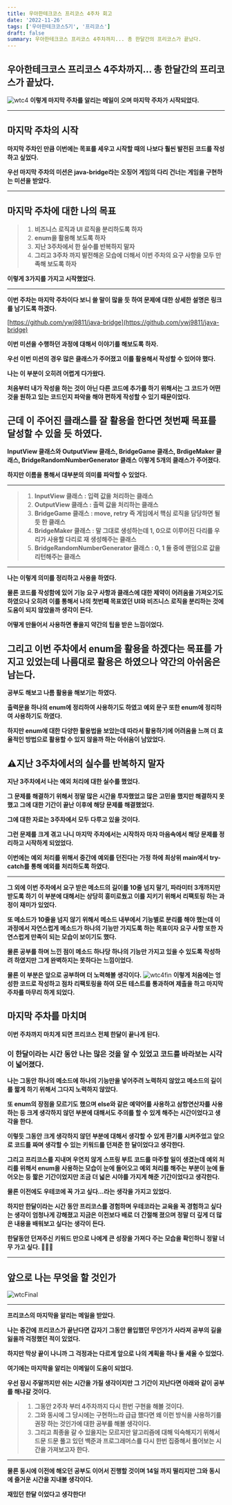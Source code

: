 ```yaml
---
title: 우아한테크코스 프리코스 4주차 회고
date: '2022-11-26'
tags: ['우아한테크코스5기', '프리코스']
draft: false
summary: 우아한테크코스 프리코스 4주차까지... 총 한달간의 프리코스가 끝났다.
---
```


## 우아한테크코스 프리코스 4주차까지… 총 한달간의 프리코스가 끝났다.

![wtc4](/static/images/wtc4.png)
**이렇게 마지막 주차를 알리는 메일이 오며 마지막 주차가 시작되었다.**

---

## 마지막 주차의 시작

**마지막 주차인 만큼 이번에는 목표를 세우고 시작할 때의 나보다 훨씬 발전된 코드를 작성하고 싶었다.**

**우선 마지막 주차의 미션은 java-bridge라는 오징어 게임의 다리 건너는 게임을 구현하는 미션을 받았다.**

---

## 마지막 주차에 대한 나의 목표

> 1. **비즈니스 로직과 UI 로직을 분리하도록 하자**
> 2. **enum을 활용해 보도록 하자**
> 3. **지난 3주차에서 한 실수를 반복하지 말자**
> 4. **그리고 3주차 까지 발전해온 모습에 더해서 이번 주차의 요구 사항을 모두 만족해 보도록 하자**

**이렇게 3가지를 가지고 시작했었다.**

---

**이번 주차는 마지막 주차이다 보니 쓸 말이 많을 듯 하여 문제에 대한 상세한 설명은 링크를 남기도록 하겠다.**

[https://github.com/ywj9811/java-bridge](https://github.com/ywj9811/java-bridge)

**이번 미션을 수행하던 과정에 대해서 이야기를 해보도록 하자.**

**우선 이번 미션의 경우 많은 클래스가 주어졌고 이를 활용해서 작성할 수 있어야 했다.**

**나는 이 부분이 오히려 어렵게 다가왔다.**

**처음부터 내가 작성을 하는 것이 아닌 다른 코드에 추가를 하기 위해서는 그 코드가 어떤 것을 원하고 있는 코드인지 파악을 해야 편하게 작성할 수 있기 때문이었다.**

## **근데 이 주어진 클래스를 잘 활용을 한다면 첫번째 목표를 달성할 수 있을 듯 하였다.**

**InputView 클래스와 OutputView 클래스, BridgeGame 클래스, BrdigeMaker 클래스, BridgeRandomNumberGenerator 클래스 이렇게 5개의 클래스가 주어졌다.**

**하지만 이름을 통해서 대부분의 의미를 파악할 수 있었다.**

---

> 1. **InputView 클래스 : 입력 값을 처리하는 클래스**
> 2. **OutputView 클래스 : 출력 값을 처리하는 클래스**
> 3. **BridgeGame 클래스 : move, retry 즉 게임에서 핵심 로직을 담당하면 될 듯 한 클래스**
> 4. **BridgeMaker 클래스 : 말 그대로 생성하는데 1, 0으로 이루어진 다리를 우리가 사용할 다리로 재 생성해주는 클래스**
> 5. **BridgeRandomNumberGenerator 클래스 : 0, 1 둘 중에 랜덤으로 값을 리턴해주는 클래스**

---

**나는 이렇게 의미를 정리하고 사용을 하였다.**

**물론 코드를 작성함에 있어 기능 요구 사항과 클래스에 대한 제약이 어려움을 가져오기도 하였으나 오히려 이를 통해서 나의 첫번째 목표였던 UI와 비즈니스 로직을 분리하는 것에 도움이 되지 않았을까 생각이 든다.**

**어떻게 만들어서 사용하면 좋을지 약간의 팁을 받은 느낌이었다.**

## **그리고 이번 주차에서 enum을 활용을 하겠다는 목표를 가지고 있었는데 나름대로 활용은 하였으나 약간의 아쉬움은 남는다.**

**공부도 해보고 나름 활용을 해보기는 하였다.**

**출력문을 하나의 enum에 정리하여 사용하기도 하였고 예외 문구 또한 enum에 정리하여 사용하기도 하였다.**

**하지만 enum에 대한 다양한 활용법을 보았는데 따라서 활용하기에 어려움을 느껴 더 효율적인 방법으로 활용할 수 있지 않을까 하는 아쉬움이 남았었다.**

## ⚠️지난 3주차에서의 실수를 반복하지 말자

**지난 3주차에서 나는 예외 처리에 대한 실수를 했었다.**

**그 문제를 해결하기 위해서 정말 많은 시간을 투자했었고 많은 고민을 했지만 해결하지 못했고 그에 대한 기간이 끝난 이후에 해당 문제를 해결했었다.**

**그에 대한 자료는 3주차에서 모두 다루고 있을 것이다.**

**그런 문제를 크게 겪고 나니 마지막 주차에서는 시작하자 마자 마음속에서 해당 문제를 정리하고 시작하게 되었었다.**

**이번에는 예외 처리를 위해서 중간에 예외를 던진다는 가정 하에 최상위 main에서 try-catch를 통해 예외를 처리하도록 하였다.**

---

**그 외에 이번 주차에서 요구 받은 메소드의 길이를 10줄 넘지 말기, 파라미터 3개까지만 받도록 하기 이 부분에 대해서는 상당히 흥미로웠고 이를 지키기 위해서 리팩토링 하는 과정이 재미가 있었다.**

**또 메소드가 10줄을 넘지 않기 위해서 메소드 내부에서 기능별로 분리를 해야 했는데 이 과정에서 자연스럽게 메소드가 하나의 기능만 가지도록 하는 목표이자 요구 사항 또한 자연스럽게 만족이 되는 모습이 보이기도 했다.**

**물론 공부를 하며 느낀 점이 메소드 하나당 하나의 기능만 가지고 있을 수 있도록 작성하려 하였지만 그게 완벽하지는 못하다는 느낌이었다.**

**물론 이 부분은 앞으로 공부하며 더 노력해볼 생각이다.**
![wtc4fin](/static/images/wtc4fin.png)
**이렇게 처음에는 엉성한 코드로 작성하고 점차 리팩토링을 하여 모든 테스트를 통과하며 제출을 하고 마지막 주차를 마무리 하게 되었다.**

## 마지막 주차를 마치며

**이번 주차까지 마치게 되면 프리코스 전체 한달이 끝나게 된다.**

### **이 한달이라는 시간 동안 나는 많은 것을 알 수 있었고 코드를 바라보는 시각이 넓어졌다.**

**나는 그동안 하나의 메소드에 하나의 기능만을 넣어주려 노력하지 않았고 메소드의 길이를 짧게 하기 위해서 그다지 노력하지 않았다.**

**또 enum의 장점을 모르기도 했으며 else와 같은 예약어를 사용하고 삼항연산자를 사용하는 등 크게 생각하지 않던 부분에 대해서도 주의를 할 수 있게 해주는 시간이었다고 생각을 한다.**

**이렇듯 그동안 크게 생각하지 않던 부분에 대해서 생각할 수 있게 환기를 시켜주었고 앞으로 코드를 짜며 생각할 수 있는 키워드를 던져준 한 달이었다고 생각한다.**

**그리고 프리코스를 지내며 우연치 않게 스프링 부트 코드를 마주할 일이 생겼는데 예외 처리를 위해서 enum을 사용하는 모습이 눈에 들어오고 예외 처리를 해주는 부분이 눈에 들어오는 등 짧은 기간이었지만 조금 더 넓은 시야를 가지게 해준 기간이었다고 생각한다.**

**물론 이전에도 우테코에 꼭 가고 싶다…라는 생각을 가지고 있었다.**

**하지만 한달이라는 시간 동안 프리코스를 경험하며 우테코라는 교육을 꼭 경험하고 싶다는 생각이 엄청나게 강해졌고 지금은 이전보다 배로 더 간절해 졌으며 정말 더 깊게 더 많은 내용을 배워보고 싶다는 생각이 든다.**

**한달동안 던져주신 키워드 만으로 나에게 큰 성장을 가져다 주는 모습을 확인하니 정말 너무 가고 싶다. 🙏🙏🙏**

---

## 앞으로 나는 무엇을 할 것인가

![wtcFinal](/static/images/wtcFinal.png)

---

**프리코스의 마지막을 알리는 메일을 받았다.**

**나는 중간에 프리코스가 끝난다면 갑자기 그동안 몰입했던 무언가가 사라져 공부의 길을 잃을까 걱정했던 적이 있었다.**

**하지만 막상 끝이 나니까 그 걱정과는 다르게 앞으로 나의 계획을 하나 둘 세울 수 있었다.**

**여기에는 마지막을 알리는 이메일이 도움이 되었다.**

**우선 잠시 주말까지만 쉬는 시간을 가질 생각이지만 그 기간이 지난다면 아래와 같이 공부를 해나갈 것이다.**

> 1. **그동안 2주차 부터 4주차까지 다시 한번 구현을 해볼 것이다.**
> 2. **그와 동시에 그 당시에는 구현하느라 급급 했다면 왜 이런 방식을 사용하기를 권장 하는 것인가에 대한 공부를 해볼 생각이다.**
> 3. **그리고 최종을 갈 수 있을지는 모르지만 알고리즘에 대해 익숙해지기 위해서 드문 드문 풀고 있던 백준과 프로그래머스를 다시 한번 집중해서 풀어보는 시간을 가져보고자 한다.**

---

**물론 동시에 이전에 해오던 공부도 이어서 진행할 것이며 14일 까지 떨리지만 그와 동시에 즐거운 시간을 지내볼 생각이다.**

**재밌던 한달 이었다고 생각한다!**
